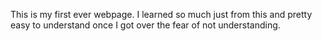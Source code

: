 
This is my first ever webpage. I learned so much just from this and pretty easy to understand once I got over the fear of not understanding. 